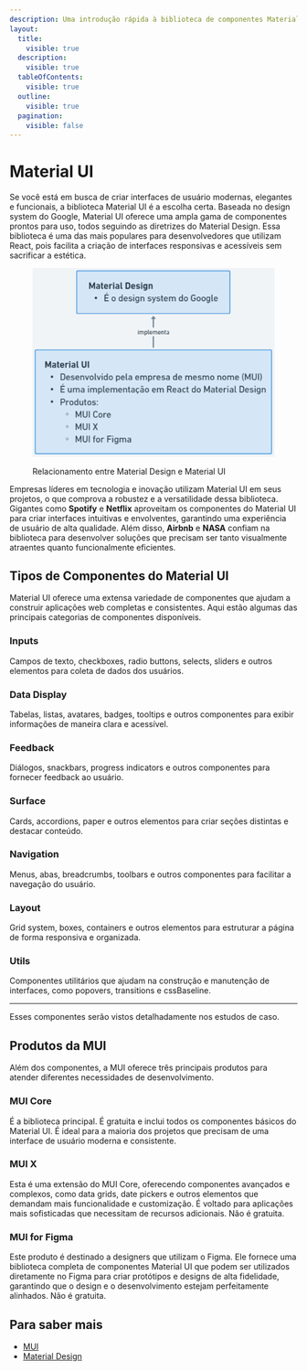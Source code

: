 ```yaml
---
description: Uma introdução rápida à biblioteca de componentes Material UI.
layout:
  title:
    visible: true
  description:
    visible: true
  tableOfContents:
    visible: true
  outline:
    visible: true
  pagination:
    visible: false
---
```


# Material UI

Se você está em busca de criar interfaces de usuário modernas, elegantes e funcionais, a biblioteca Material UI é a escolha certa. Baseada no design system do Google, Material UI oferece uma ampla gama de componentes prontos para uso, todos seguindo as diretrizes do Material Design. Essa biblioteca é uma das mais populares para desenvolvedores que utilizam React, pois facilita a criação de interfaces responsivas e acessíveis sem sacrificar a estética.

<figure><img src="../.gitbook/assets/image (34).png" alt=""><figcaption><p>Relacionamento entre Material Design e Material UI</p></figcaption></figure>

Empresas líderes em tecnologia e inovação utilizam Material UI em seus projetos, o que comprova a robustez e a versatilidade dessa biblioteca. Gigantes como **Spotify** e **Netflix** aproveitam os componentes do Material UI para criar interfaces intuitivas e envolventes, garantindo uma experiência de usuário de alta qualidade. Além disso, **Airbnb** e **NASA** confiam na biblioteca para desenvolver soluções que precisam ser tanto visualmente atraentes quanto funcionalmente eficientes.

## Tipos de Componentes do Material UI

Material UI oferece uma extensa variedade de componentes que ajudam a construir aplicações web completas e consistentes. Aqui estão algumas das principais categorias de componentes disponíveis.

### **Inputs**

&#x20;Campos de texto, checkboxes, radio buttons, selects, sliders e outros elementos para coleta de dados dos usuários.

### **Data Display**

Tabelas, listas, avatares, badges, tooltips e outros componentes para exibir informações de maneira clara e acessível.

### **Feedback**

Diálogos, snackbars, progress indicators e outros componentes para fornecer feedback ao usuário.

### **Surface**

Cards, accordions, paper e outros elementos para criar seções distintas e destacar conteúdo.

### **Navigation**

Menus, abas, breadcrumbs, toolbars e outros componentes para facilitar a navegação do usuário.

### **Layout**

Grid system, boxes, containers e outros elementos para estruturar a página de forma responsiva e organizada.

### **Utils**

Componentes utilitários que ajudam na construção e manutenção de interfaces, como popovers, transitions e cssBaseline.

***

Esses componentes serão vistos detalhadamente nos estudos de caso.

## Produtos da MUI

Além dos componentes, a MUI oferece três principais produtos para atender diferentes necessidades de desenvolvimento.

### **MUI Core**

É a biblioteca principal. É gratuita e inclui todos os componentes básicos do Material UI. É ideal para a maioria dos projetos que precisam de uma interface de usuário moderna e consistente.

### **MUI X**

Esta é uma extensão do MUI Core, oferecendo componentes avançados e complexos, como data grids, date pickers e outros elementos que demandam mais funcionalidade e customização. É voltado para aplicações mais sofisticadas que necessitam de recursos adicionais. Não é gratuita.

### **MUI for Figma**

Este produto é destinado a designers que utilizam o Figma. Ele fornece uma biblioteca completa de componentes Material UI que podem ser utilizados diretamente no Figma para criar protótipos e designs de alta fidelidade, garantindo que o design e o desenvolvimento estejam perfeitamente alinhados. Não é gratuita.

## Para saber mais

* [MUI](https://mui.com/)
* [Material Design](https://m3.material.io/)
